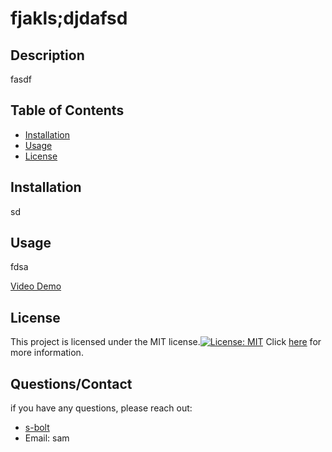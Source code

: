 
  # fjakls;djdafsd

  ## Description 

  fasdf

  ## Table of Contents

  - [Installation](#installation)
  - [Usage](#usage)
  - [License](#license)

  ## Installation

   sd

  ## Usage

   fdsa

 [Video Demo](https://drive.google.com/file/d/1-pLQFq9XgWsw3-6OrWlvNwPcnAi2jlle/view) 

   ## License 

  This project is licensed under the MIT license.[![License: MIT](https://img.shields.io/badge/License-MIT-yellow.svg)](https://opensource.org/licenses/MIT) Click [here](https://opensource.org/licenses/MIT) for more information.

   ## Questions/Contact
  
  if you have any questions, please reach out:
 
 - [s-bolt](https://github.com/s-bolt)
 - Email: sam

